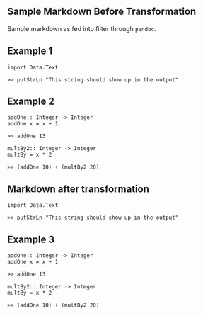 ## Sample Markdown Before Transformation

Sample markdown as fed into filter through `pandoc`.

## Example 1

``` {.haskell code-filter=Off}
import Data.Text

>> putStrLn "This string should show up in the output"

```
## Example 2

``` {.haskell code-filter=Off}
addOne:: Integer -> Integer
addOne x = x + 1

>> addOne 13

multBy2:: Integer -> Integer
multBy = x * 2

>> (addOne 10) + (multBy2 20)
```

## Markdown after transformation

``` {.haskell code-filter=On}
import Data.Text

>> putStrLn "This string should show up in the output"

```
## Example 3

``` {.haskell code-filter=On}
addOne:: Integer -> Integer
addOne x = x + 1

>> addOne 13

multBy2:: Integer -> Integer
multBy = x * 2

>> (addOne 10) + (multBy2 20)
```

